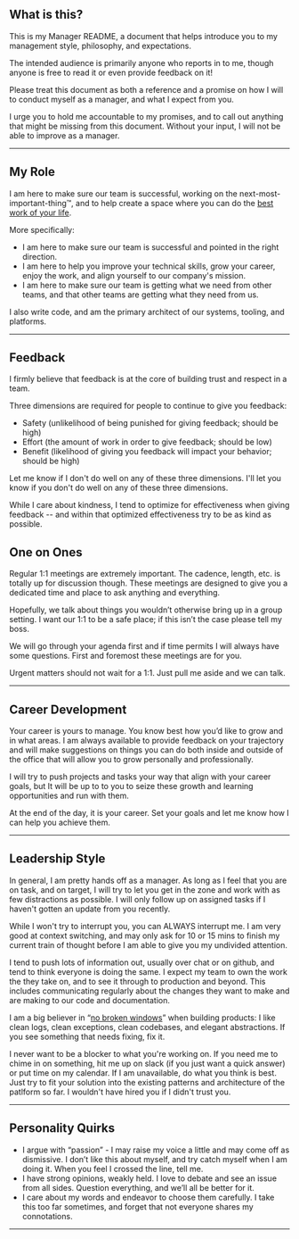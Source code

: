 ## What is this?

This is my Manager README, a document that helps introduce you to my management style, philosophy, and expectations. 

The intended audience is primarily anyone who reports in to me, though anyone is free to read it or even provide feedback on it! 

Please treat this document as both a reference and a promise on how I will to conduct myself as a manager, and what I expect from you.

I urge you to hold me accountable to my promises, and to call out anything that might be missing from this document. Without your input, I will not be able to improve as a manager.

---

## My Role

I am here to make sure our team is successful, working on the next-most-important-thing™, and to help create a space where you can do the <u>best work of your life</u>. 

More specifically:

- I am here to make sure our team is successful and pointed in the right direction. 
- I am here to help you improve your technical skills, grow your career, enjoy the work, and align yourself to our company's mission.
- I am here to make sure our team is getting what we need from other teams, and that other teams are getting what they need from us.

 I also write code, and am the primary architect of our systems, tooling, and platforms.

---

## Feedback

I firmly believe that feedback is at the core of building trust and respect in a team.

Three dimensions are required for people to continue to give you feedback:

- Safety (unlikelihood of being punished for giving feedback; should be high)
- Effort (the amount of work in order to give feedback; should be low)
- Benefit (likelihood of giving you feedback will impact your behavior; should be high)

Let me know if I don't do well on any of these three dimensions. I'll let you know if you don't do well on any of these three dimensions.

While I care about kindness, I tend to optimize for effectiveness when giving feedback -- and within that optimized effectiveness try to be as kind as possible.

## One on Ones

Regular 1:1 meetings are extremely important. The cadence, length, etc. is totally up for discussion though. These meetings are designed to give you a dedicated time and place to ask anything and everything.

Hopefully, we talk about things you wouldn’t otherwise bring up in a group setting. I want our 1:1 to be a safe place; if this isn’t the case please tell my boss.

We will go through your agenda first and if time permits I will always have some questions. First and foremost these meetings are for you.

Urgent matters should not wait for a 1:1. Just pull me aside and we can talk.

---

## Career Development

Your career is yours to manage. You know best how you’d like to grow and in what areas. I am always available to provide feedback on your trajectory and will make suggestions on things you can do both inside and outside of the office that will allow you to grow personally and professionally.

I will try to push projects and tasks your way that align with your career goals, but It will be up to to you to seize these growth and learning opportunities and run with them.

At the end of the day, it is your career. Set your goals and let me know how I can help you achieve them.

---

##  Leadership Style

In general, I am pretty hands off as a manager. As long as I feel that you are on task, and on target, I will try to let you get in the zone and work with as few distractions as possible. I will only follow up on assigned tasks if I haven't gotten an update from you recently. 

While I won't try to interrupt you, you can ALWAYS interrupt me. I am very good at context switching, and may only ask for 10 or 15 mins to finish my current train of thought before I am able to give you my undivided attention.

I tend to push lots of information out, usually over chat or on github, and tend to think everyone is doing the same. I expect my team to own the work the they take on, and to see it through to production and beyond. This includes communicating regularly about the changes they want to make and are making to our code and documentation.

I am a big believer in “[no broken windows](https://en.wikipedia.org/wiki/Broken_windows_theory)” when building products: I like clean logs, clean exceptions, clean codebases, and elegant abstractions. If you see something that needs fixing, fix it.

I never want to be a blocker to what you're working on. If you need me to chime in on something, hit me up on slack (if you just want a quick answer) or put time on my calendar.  If I am unavailable, do what you think is best. Just try to fit your solution into the existing patterns and architecture of the patlform so far. I wouldn't have hired you if I didn't trust you.

---

## Personality Quirks

- I argue with “passion” - I may raise my voice a little and may come off as dismissive. I don’t like this about myself, and try catch myself when I am doing it. When you feel I crossed the line, tell me.
- I have strong opinions, weakly held.  I love to debate and see an issue from all sides.  Question everything, and we’ll all be better for it.
- I care about my words and endeavor to choose them carefully.  I take this too far sometimes, and forget that not everyone shares my connotations.  

---





 
